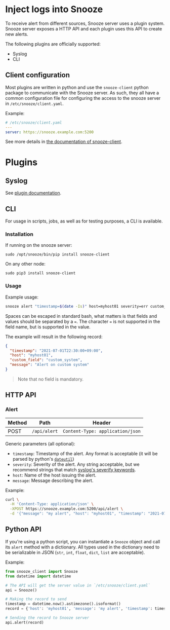 # Inject logs into Snooze

To receive alert from different sources, Snooze server uses a plugin system.
Snooze server exposes a HTTP API and each plugin uses this API to create new alerts.

The following plugins are officially supported:
* Syslog
* CLI

## Client configuration

Most plugins are written in python and use the `snooze-client` python package
to communicate with the Snooze server. As such, they all have a common configuration
file for configuring the access to the snooze server in `/etc/snooze/client.yaml`.

Example:
```yaml
# /etc/snooze/client.yaml
---
server: https://snooze.example.com:5200
```

See more details in [the documentation of snooze-client](https://github.com/snoozeweb/snooze_client).

# Plugins
## Syslog

See [plugin documentation](https://github.com/snoozeweb/snooze_plugins/tree/master/inputs/syslog).

## CLI

For usage in scripts, jobs, as well as for testing purposes, a CLI is available.

### Installation

If running on the snooze server:
```console
sudo /opt/snooze/bin/pip install snooze-client
```

On any other node:
```
sudo pip3 install snooze-client
```

### Usage

Example usage:
```bash
snooze alert "timestamp=$(date -Is)" host=myhost01 severity=err custom_field=custom_system "message=Alert on custom system"
```

Spaces can be escaped in standard bash, what matters is that fields and values should be separated by a `=`.
The character `=` is not supported in the field name, but is supported in the value.

The example will result in the following record:
```json
{
  "timestamp": "2021-07-01T22:30:00+09:00",
  "host": "myhost01",
  "custom_field": "custom_system",
  "message": "Alert on custom system"
}
```

> Note that no field is mandatory.

## HTTP API

### Alert

| Method | Path        | Header                           |
|--------|-------------|----------------------------------|
| POST   | `/api/alert`| `Content-Type: application/json` |

Generic parameters (all optional):
* `timestamp`: Timestamp of the alert. Any format is acceptable (it will be parsed by python's [`dateutil`](https://dateutil.readthedocs.io/en/stable/parser.html))
* `severity`: Severity of the alert. Any string acceptable, but we recommend strings that match [syslog's severify keywords](https://en.wikipedia.org/wiki/Syslog#Severity_level).
* `host`: Name of the host issuing the alert.
* `message`: Message describing the alert.

Example:
```bash
curl \
  -H 'Content-Type: application/json' \
  -XPOST https://snooze.example.com:5200/api/alert \
  -d '{"message": "my alert", "host": "myhost01", "timestamp": "2021-07-01T22:30:00+09:00"}'
```

## Python API

If you're using a python script, you can instantiate a `Snooze` object
and call its `alert` method with a dictionary. All types used in the
dictionary need to be serializable in JSON (`str`, `int`, `float`, `dict`, `list` are acceptable).

Example:
```python
from snooze_client import Snooze
from datetime import datetime

# The API will get the server value in `/etc/snooze/client.yaml`
api = Snooze()

# Making the record to send
timestamp = datetime.now().astimezone().isoformat()
record = {'host': 'myhost01', 'message': 'my alert', 'timestamp': timestamp}

# Sending the record to Snooze server
api.alert(record)
```
